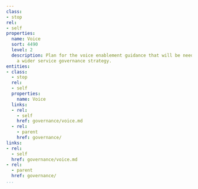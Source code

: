 ```yaml
---
class:
- stop
rel:
- self
properties:
  name: Voice
  sort: 4490
  level: 2
  description: Plan for the voice enablement guidance that will be needed to drive
    a wider service governance strategy.
entities:
- class:
  - stop
  rel:
  - self
  properties:
    name: Voice
  links:
  - rel:
    - self
    href: governance/voice.md
  - rel:
    - parent
    href: governance/
links:
- rel:
  - self
  href: governance/voice.md
- rel:
  - parent
  href: governance/
...
```

